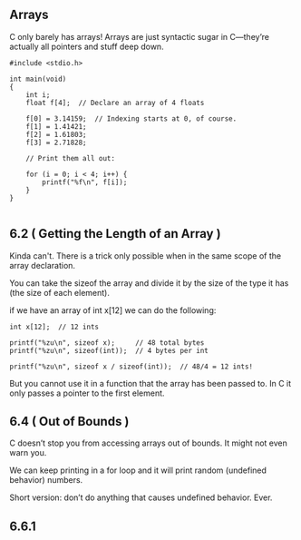 ## Arrays

C only barely has arrays! Arrays are just syntactic sugar in C—they’re actually all pointers and stuff deep down.

```
#include <stdio.h>

int main(void)
{
    int i;
    float f[4];  // Declare an array of 4 floats

    f[0] = 3.14159;  // Indexing starts at 0, of course.
    f[1] = 1.41421;
    f[2] = 1.61803;
    f[3] = 2.71828;

    // Print them all out:

    for (i = 0; i < 4; i++) {
        printf("%f\n", f[i]);
    }
}
  
```

## 6.2 ( Getting the Length of an Array )

Kinda can't. There is a trick only possible when in the same scope of the array declaration.

You can take the sizeof the array and divide it by the size of the type it has (the size of each element).

if we have an array of int x[12] we can do the following:

```
int x[12];  // 12 ints

printf("%zu\n", sizeof x);     // 48 total bytes
printf("%zu\n", sizeof(int));  // 4 bytes per int

printf("%zu\n", sizeof x / sizeof(int));  // 48/4 = 12 ints! 

```

But you cannot use it in a function that the array has been passed to. In C it only passes a pointer to the first element.

## 6.4 ( Out of Bounds )

C doesn’t stop you from accessing arrays out of bounds. It might not even warn you.

We can keep printing in a for loop and it will print random (undefined behavior) numbers.

Short version: don’t do anything that causes undefined behavior. Ever.

## 6.6.1